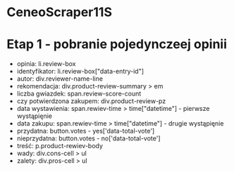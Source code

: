 # CeneoScraper11S
# Etap 1 - pobranie pojedynczeej opinii 
- opinia: li.review-box
- identyfikator: li.review-box["data-entry-id"]
- autor: div.reviewer-name-line
- rekomendacja: div.product-review-summary > em
- liczba gwiazdek: span.review-score-count
- czy potwierdzona zakupem: div.product-review-pz
- data wystawienia: span.rewiev-time > time["datetime"] - pierwsze wystąpięnie
- data zakupu: span.rewiev-time > time["datetime"] - drugie wystąpięnie
- przydatna: button.votes - yes['data-total-vote']
- nieprzydatna: button.votes - no['data-total-vote']
- treść: p.product-rewiev-body
- wady: div.cons-cell >  ul
- zalety: div.pros-cell > ul